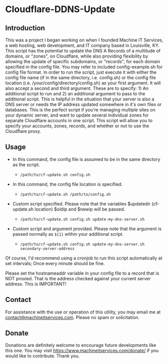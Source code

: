 # Cloudflare-DDNS-Update

## Introduction

This was a project I began working on when I founded Machine IT Services, a web hosting, web development, and IT company based in Louisville, KY.
This script has the potential to update the DNS A Records of a multitude of domains, or "zones", on Cloudflare, while also providing flexibility by allowing the update of specific subdomains, or "records", for each domain specified in the config file.
You may refer to included config-example.sh for config file format. In order to run the script, just execute it with either the config file name (if in the same directory, i.e. config.sh) or the config file location (i.e. /your/config/directory/config.sh) as your first argument.
It will also accept a second and third argument. These are to specify: 1) An additional script to run and 2) an additional argument to pass to the additional script. This is helpful in the situation that your server is also a DNS server or needs the IP address updated somewhere in it's own files or databases.
This is the perfect script if you're managing multiple sites on your dynamic server, and want to update several individual zones for separate Cloudflare accounts in one script. This script will allow you to specify your accounts, zones, records, and whether or not to use the Cloudflare proxy.

## Usage

- In this command, the config file is assumed to be in the same directory as the script.
	- `/path/to/cf-update.sh config.sh`

- In this command, the config file location is specified.
	- `/path/to/cf-update.sh /path/to/config.sh`

- Custom script specified. Please note that the variables $updatedir (cf-update.sh location) $oldip and $newip will be passed.
	- `/path/to/cf-update.sh config.sh update-my-dns-server.sh`

- Custom script and argument provided. Please note that the argument is passed normally as `${1}` within your additional script.
	- `/path/to/cf-update.sh config.sh update-my-dns-server.sh secondary-server-address`

Of course, I'd recommend using a cronjob to run this script automatically at set intervals; Once every minute should be fine.

Please set the hostnameaddr variable in your config file to a record that is NOT proxied.
That is the address checked against your current server address. This is IMPORTANT!

## Contact

For assistance with the use or operation of this utility, you may email me at contact@machineitservices.com. Please no spam or solicitation.

## Donate

Donations are definitely welcome to encourage future developments like this one. You may visit https://www.machineitservices.com/donate/ if you would like to contribute. Thank you.

